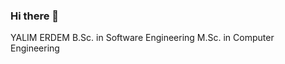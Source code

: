 ### Hi there 👋
YALIM ERDEM
B.Sc. in Software Engineering
M.Sc. in Computer Engineering
<!--
**YlmRdm/YlmRdm** is a ✨ _special_ ✨ repository because its `README.md` (this file) appears on your GitHub profile.

Here are some ideas to get you started:

- 📍 Barcelona | Izmir
- 🔭 I’m currently working on Python, JS Frameworks and other stuffs.
- 🌱 I’m currently learning Data Science.
- 🤔 I’m looking for a job as a Jr.Data Scientist || Mr.Software Engineer || Sr.Frontend Developer
- 💬 Ask me about ...
- 📫 How to reach me: yalim.erdem@gmail.com
- 📃 [You can see my resume](../blob/master/LICENSE)
-->
